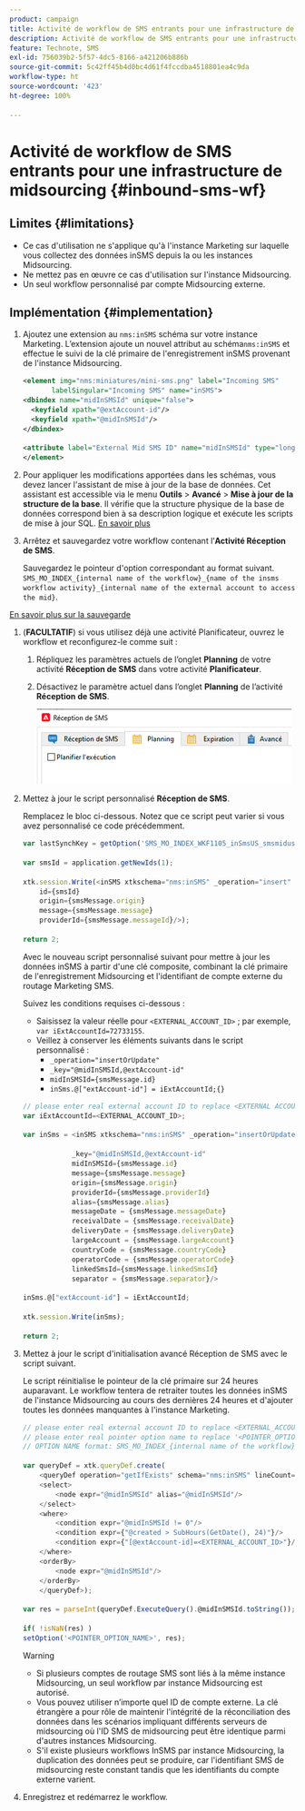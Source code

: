 ```yaml
---
product: campaign
title: Activité de workflow de SMS entrants pour une infrastructure de midsourcing
description: Activité de workflow de SMS entrants pour une infrastructure de midsourcing
feature: Technote, SMS
exl-id: 756039b2-5f57-4dc5-8166-a421206b886b
source-git-commit: 5c42ff45b4d0bc4d61f4fccdba4518801ea4c9da
workflow-type: ht
source-wordcount: '423'
ht-degree: 100%

---
```


# Activité de workflow de SMS entrants pour une infrastructure de midsourcing {#inbound-sms-wf}

## Limites {#limitations}

* Ce cas d&#39;utilisation ne s&#39;applique qu&#39;à l&#39;instance Marketing sur laquelle vous collectez des données inSMS depuis la ou les instances Midsourcing.
* Ne mettez pas en œuvre ce cas d&#39;utilisation sur l&#39;instance Midsourcing.
* Un seul workflow personnalisé par compte Midsourcing externe.

## Implémentation {#implementation}

1. Ajoutez une extension au `nms:inSMS` schéma sur votre instance Marketing. L’extension ajoute un nouvel attribut au schéma`nms:inSMS` et effectue le suivi de la clé primaire de l&#39;enregistrement inSMS provenant de l&#39;instance Midsourcing.

   ```xml
   <element img="nms:miniatures/mini-sms.png" label="Incoming SMS"
          labelSingular="Incoming SMS" name="inSMS">
   <dbindex name="midInSMSId" unique="false">
     <keyfield xpath="@extAccount-id"/>
     <keyfield xpath="@midInSMSId"/>
   </dbindex>
   
   <attribute label="External Mid SMS ID" name="midInSMSId" type="long"/>
   </element>
   ```

1. Pour appliquer les modifications apportées dans les schémas, vous devez lancer l&#39;assistant de mise à jour de la base de données. Cet assistant est accessible via le menu **Outils** > **Avancé** > **Mise à jour de la structure de la base**. Il vérifie que la structure physique de la base de données correspond bien à sa description logique et exécute les scripts de mise à jour SQL. [En savoir plus](../../configuration/using/updating-the-database-structure.md)

1. Arrêtez et sauvegardez votre workflow contenant l’**Activité Réception de SMS**.

   Sauvegardez le pointeur d&#39;option correspondant au format suivant. `SMS_MO_INDEX_{internal name of the workflow}_{name of the insms workflow activity}_{internal name of the external account to access the mid}`.

[En savoir plus sur la sauvegarde](../../production/using/backup.md)

1. (**FACULTATIF**) si vous utilisez déjà une activité Planificateur, ouvrez le workflow et reconfigurez-le comme suit :

   1. Répliquez les paramètres actuels de l’onglet **Planning** de votre activité **Réception de SMS** dans votre activité **Planificateur**.

   1. Désactivez le paramètre actuel dans l’onglet **Planning** de l’activité **Réception de SMS**.

      ![](assets/inbound_sms_1.png)

1. Mettez à jour le script personnalisé **Réception de SMS**.

   Remplacez le bloc ci-dessous. Notez que ce script peut varier si vous avez personnalisé ce code précédemment.

   ```Javascript
   var lastSynchKey = getOption('SMS_MO_INDEX_WKF1105_inSmsUS_smsmidus');
   
   var smsId = application.getNewIds(1);
   
   xtk.session.Write(<inSMS xtkschema="nms:inSMS" _operation="insert"
       id={smsId}
       origin={smsMessage.origin}
       message={smsMessage.message}
       providerId={smsMessage.messageId}/>);
   
   return 2;
   ```

   Avec le nouveau script personnalisé suivant pour mettre à jour les données inSMS à partir d&#39;une clé composite, combinant la clé primaire de l&#39;enregistrement Midsourcing et l&#39;identifiant de compte externe du routage Marketing SMS.

   Suivez les conditions requises ci-dessous :

   * Saisissez la valeur réelle pour `<EXTERNAL_ACCOUNT_ID>` ; par exemple, `var iExtAccountId=72733155`.
   * Veillez à conserver les éléments suivants dans le script personnalisé :
      * `_operation="insertOrUpdate"`
      * `_key="@midInSMSId,@extAccount-id"`
      * `midInSMSId={smsMessage.id}`
      * `inSms.@["extAccount-id"] = iExtAccountId;{}`

   ```Javascript
   // please enter real external account ID to replace <EXTERNAL ACCOUNT ID>
   var iExtAccountId=<EXTERNAL_ACCOUNT_ID>;
   
   var inSms = <inSMS xtkschema="nms:inSMS" _operation="insertOrUpdate"
   
               _key="@midInSMSId,@extAccount-id"
               midInSMSId={smsMessage.id}
               message={smsMessage.message}
               origin={smsMessage.origin}
               providerId={smsMessage.providerId}
               alias={smsMessage.alias}
               messageDate = {smsMessage.messageDate}
               receivalDate = {smsMessage.receivalDate}
               deliveryDate = {smsMessage.deliveryDate}
               largeAccount = {smsMessage.largeAccount}
               countryCode = {smsMessage.countryCode}
               operatorCode = {smsMessage.operatorCode}
               linkedSmsId={smsMessage.linkedSmsId}
               separator = {smsMessage.separator}/>
   
   inSms.@["extAccount-id"] = iExtAccountId;
   
   xtk.session.Write(inSms);
   
   return 2;
   ```

1. Mettez à jour le script d&#39;initialisation avancé Réception de SMS avec le script suivant.

   Le script réinitialise le pointeur de la clé primaire sur 24 heures auparavant. Le workflow tentera de retraiter toutes les données inSMS de l&#39;instance Midsourcing au cours des dernières 24 heures et d&#39;ajouter toutes les données manquantes à l&#39;instance Marketing.

   ```Javascript
   // please enter real external account ID to replace <EXTERNAL_ACCOUNT_ID>
   // please enter real pointer option name to replace '<POINTER_OPTION_NAME>'
   // OPTION NAME format: SMS_MO_INDEX_{internal name of the workflow}_inSms_{internal name of the external account to access the mid}
   
   var queryDef = xtk.queryDef.create(
       <queryDef operation="getIfExists" schema="nms:inSMS" lineCount="1">
       <select>
           <node expr="@midInSMSId" alias="@midInSMSId"/>
       </select>
       <where>
           <condition expr="@midInSMSId != 0"/>
           <condition expr={"@created > SubHours(GetDate(), 24)"}/>
           <condition expr={"[@extAccount-id]=<EXTERNAL_ACCOUNT_ID>"}/>
       </where>
       <orderBy>
           <node expr="@midInSMSId"/>
       </orderBy>
       </queryDef>);
   
   var res = parseInt(queryDef.ExecuteQuery().@midInSMSId.toString());
   
   if( !isNaN(res) )
   setOption('<POINTER_OPTION_NAME>', res);
   ```

   >[!WARNING]
   >
   > * Si plusieurs comptes de routage SMS sont liés à la même instance Midsourcing, un seul workflow par instance Midsourcing est autorisé.
   > * Vous pouvez utiliser n’importe quel ID de compte externe. La clé étrangère a pour rôle de maintenir l&#39;intégrité de la réconciliation des données dans les scénarios impliquant différents serveurs de midsourcing où l&#39;ID SMS de midsourcing peut être identique parmi d&#39;autres instances Midsourcing.
   > * S&#39;il existe plusieurs workflows InSMS par instance Midsourcing, la duplication des données peut se produire, car l&#39;identifiant SMS de midsourcing reste constant tandis que les identifiants du compte externe varient.

1. Enregistrez et redémarrez le workflow.
